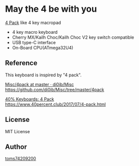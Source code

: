# May the 4 be with you
[4 Pack](https://www.40percent.club/2017/07/4-pack.html) like 4 key macropad

- 4 key macro keyboard
- Cherry MX/Kailh Choc/Kailh Choc V2 key switch compatible
- USB type-C interface
- On-Board CPU(ATmega32U4)

## Reference

This keyboard is inspired by "4 pack".

[Misc/4pack at master · di0ib/Misc](https://github.com/di0ib/Misc/tree/master/4pack)  
https://github.com/di0ib/Misc/tree/master/4pack

[40% Keyboards: 4 Pack](https://www.40percent.club/2017/07/4-pack.html)  
https://www.40percent.club/2017/07/4-pack.html

## License

MIT License

## Author

[toms74209200](<https://github.com/toms74209200>)